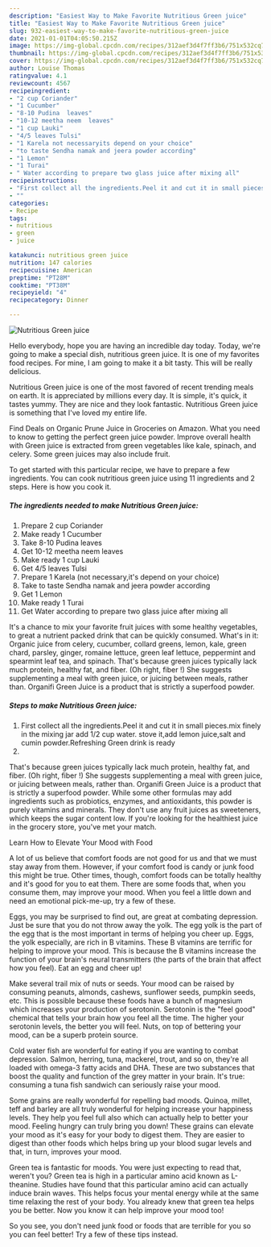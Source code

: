 ```yaml
---
description: "Easiest Way to Make Favorite Nutritious Green juice"
title: "Easiest Way to Make Favorite Nutritious Green juice"
slug: 932-easiest-way-to-make-favorite-nutritious-green-juice
date: 2021-01-01T04:05:50.215Z
image: https://img-global.cpcdn.com/recipes/312aef3d4f7ff3b6/751x532cq70/nutritious-green-juice-recipe-main-photo.jpg
thumbnail: https://img-global.cpcdn.com/recipes/312aef3d4f7ff3b6/751x532cq70/nutritious-green-juice-recipe-main-photo.jpg
cover: https://img-global.cpcdn.com/recipes/312aef3d4f7ff3b6/751x532cq70/nutritious-green-juice-recipe-main-photo.jpg
author: Louise Thomas
ratingvalue: 4.1
reviewcount: 4567
recipeingredient:
- "2 cup Coriander"
- "1 Cucumber"
- "8-10 Pudina  leaves"
- "10-12 meetha neem  leaves"
- "1 cup Lauki"
- "4/5 leaves Tulsi"
- "1 Karela not necessaryits depend on your choice"
- "to taste Sendha namak and jeera powder according"
- "1 Lemon"
- "1 Turai"
- " Water according to prepare two glass juice after mixing all"
recipeinstructions:
- "First collect all the ingredients.Peel it and cut it in small pieces.mix finely in the mixing jar add 1/2 cup water. stove it,add lemon juice,salt and cumin powder.Refreshing Green drink is ready"
- ""
categories:
- Recipe
tags:
- nutritious
- green
- juice

katakunci: nutritious green juice 
nutrition: 147 calories
recipecuisine: American
preptime: "PT28M"
cooktime: "PT38M"
recipeyield: "4"
recipecategory: Dinner

---
```



![Nutritious Green juice](https://img-global.cpcdn.com/recipes/312aef3d4f7ff3b6/751x532cq70/nutritious-green-juice-recipe-main-photo.jpg)

Hello everybody, hope you are having an incredible day today. Today, we're going to make a special dish, nutritious green juice. It is one of my favorites food recipes. For mine, I am going to make it a bit tasty. This will be really delicious.

Nutritious Green juice is one of the most favored of recent trending meals on earth. It is appreciated by millions every day. It is simple, it's quick, it tastes yummy. They are nice and they look fantastic. Nutritious Green juice is something that I've loved my entire life.

Find Deals on Organic Prune Juice in Groceries on Amazon. What you need to know to getting the perfect green juice powder. Improve overall health with Green juice is extracted from green vegetables like kale, spinach, and celery. Some green juices may also include fruit.


To get started with this particular recipe, we have to prepare a few ingredients. You can cook nutritious green juice using 11 ingredients and 2 steps. Here is how you cook it.

<!--inarticleads1-->

##### The ingredients needed to make Nutritious Green juice:

1. Prepare 2 cup Coriander
1. Make ready 1 Cucumber
1. Take 8-10 Pudina  leaves
1. Get 10-12 meetha neem  leaves
1. Make ready 1 cup Lauki
1. Get 4/5 leaves Tulsi
1. Prepare 1 Karela (not necessary,it&#39;s depend on your choice)
1. Take to taste Sendha namak and jeera powder according
1. Get 1 Lemon
1. Make ready 1 Turai
1. Get  Water according to prepare two glass juice after mixing all


It&#39;s a chance to mix your favorite fruit juices with some healthy vegetables, to great a nutrient packed drink that can be quickly consumed. What&#39;s in it: Organic juice from celery, cucumber, collard greens, lemon, kale, green chard, parsley, ginger, romaine lettuce, green leaf lettuce, peppermint and spearmint leaf tea, and spinach. That&#39;s because green juices typically lack much protein, healthy fat, and fiber. (Oh right, fiber !) She suggests supplementing a meal with green juice, or juicing between meals, rather than. Organifi Green Juice is a product that is strictly a superfood powder. 

<!--inarticleads2-->

##### Steps to make Nutritious Green juice:

1. First collect all the ingredients.Peel it and cut it in small pieces.mix finely in the mixing jar add 1/2 cup water. stove it,add lemon juice,salt and cumin powder.Refreshing Green drink is ready
1. 


That&#39;s because green juices typically lack much protein, healthy fat, and fiber. (Oh right, fiber !) She suggests supplementing a meal with green juice, or juicing between meals, rather than. Organifi Green Juice is a product that is strictly a superfood powder. While some other formulas may add ingredients such as probiotics, enzymes, and antioxidants, this powder is purely vitamins and minerals. They don&#39;t use any fruit juices as sweeteners, which keeps the sugar content low. If you&#39;re looking for the healthiest juice in the grocery store, you&#39;ve met your match. 

Learn How to Elevate Your Mood with Food


A lot of us believe that comfort foods are not good for us and that we must stay away from them. However, if your comfort food is candy or junk food this might be true. Other times, though, comfort foods can be totally healthy and it's good for you to eat them. There are some foods that, when you consume them, may improve your mood. When you feel a little down and need an emotional pick-me-up, try a few of these.

Eggs, you may be surprised to find out, are great at combating depression. Just be sure that you do not throw away the yolk. The egg yolk is the part of the egg that is the most important in terms of helping you cheer up. Eggs, the yolk especially, are rich in B vitamins. These B vitamins are terrific for helping to improve your mood. This is because the B vitamins increase the function of your brain's neural transmitters (the parts of the brain that affect how you feel). Eat an egg and cheer up!

Make several trail mix of nuts or seeds. Your mood can be raised by consuming peanuts, almonds, cashews, sunflower seeds, pumpkin seeds, etc. This is possible because these foods have a bunch of magnesium which increases your production of serotonin. Serotonin is the "feel good" chemical that tells your brain how you feel all the time. The higher your serotonin levels, the better you will feel. Nuts, on top of bettering your mood, can be a superb protein source.

Cold water fish are wonderful for eating if you are wanting to combat depression. Salmon, herring, tuna, mackerel, trout, and so on, they're all loaded with omega-3 fatty acids and DHA. These are two substances that boost the quality and function of the grey matter in your brain. It's true: consuming a tuna fish sandwich can seriously raise your mood. 

Some grains are really wonderful for repelling bad moods. Quinoa, millet, teff and barley are all truly wonderful for helping increase your happiness levels. They help you feel full also which can actually help to better your mood. Feeling hungry can truly bring you down! These grains can elevate your mood as it's easy for your body to digest them. They are easier to digest than other foods which helps bring up your blood sugar levels and that, in turn, improves your mood.

Green tea is fantastic for moods. You were just expecting to read that, weren't you? Green tea is high in a particular amino acid known as L-theanine. Studies have found that this particular amino acid can actually induce brain waves. This helps focus your mental energy while at the same time relaxing the rest of your body. You already knew that green tea helps you be better. Now you know it can help improve your mood too!

So you see, you don't need junk food or foods that are terrible for you so you can feel better! Try  a few  of  these  tips  instead.

